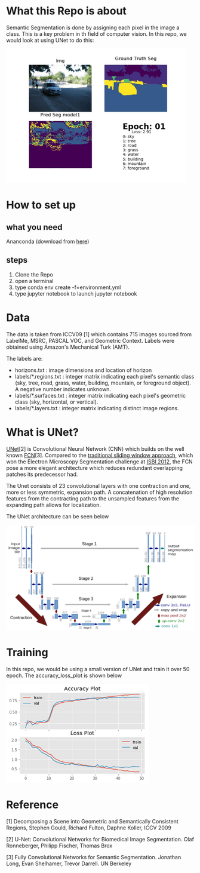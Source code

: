 # What this Repo is about
Semantic Segmentation is done by assigning each pixel in the image a class. This is a key problem in th field of computer vision. In this repo, we would look at using UNet to do this:

![learning](pictures/result/results.gif)

# How to set up
## what you need
Ananconda (download from [here](https://anaconda.org/anaconda/python))

## steps
1. Clone the Repo
2. open a terminal
3. type conda env create -f=environment.yml
4. type jupyter notebook to launch jupyter notebook

# Data
The data is taken from ICCV09 [1] which contains 715 images sourced from LabelMe, MSRC, PASCAL VOC, and Geometric Context. Labels were obtained using Amazon's Mechanical Turk (AMT). <br>

The labels are:

  - horizons.txt         : image dimensions and location of horizon
  - labels/*.regions.txt : integer matrix indicating each pixel's
                           semantic class (sky, tree, road, grass,
                           water, building, mountain, or foreground
                           object). A negative number indicates
                           unknown.
 - labels/*.surfaces.txt : integer matrix indicating each pixel's
                           geometric class (sky, horizontal, or
                           vertical).
 - labels/*.layers.txt   : integer matrix indicating distinct
                           image regions.

# What is UNet?
[UNet](https://arxiv.org/abs/1505.04597)[2] is Convolutional Neural Network (CNN) which builds on the well known [FCN](https://people.eecs.berkeley.edu/~jonlong/long_shelhamer_fcn.pdf)[3]. Compared to the [traditional sliding window approach](http://people.idsia.ch/~juergen/nips2012.pdf), which won the Electron Microscopy Segmentation challenge at [ISBI 2012](http://brainiac2.mit.edu/isbi_challenge/home), the FCN pose a more elegant architecture which reduces redundant overlapping patches its predecessor had. <br>

The Unet consists of 23 convolutional layers with one contraction and one, more or less symmetric, expansion path. A concatenation of high resolution features from the contracting path to the unsampled features from the expanding path allows for localization. <br>

The UNet architecture can be seen below <br>

![UNet](pictures/u-net-architecture.png)

# Training
In this repo, we would be using a small version of UNet and train it over 50 epoch. The accuracy_loss_plot is shown below <br>

![plot](pictures/result/accuracy_loss_plot.png)

# Reference
[1] Decomposing a Scene into Geometric and Semantically Consistent Regions, Stephen Gould, Richard Fulton, Daphne Koller, ICCV 2009

[2] U-Net: Convolutional Networks for Biomedical Image Segmentation. Olaf Ronneberger, Philipp Fischer, Thomas Brox

[3] Fully Convolutional Networks for Semantic Segmentation. Jonathan Long, Evan Shelhamer, Trevor Darrell. UN Berkeley
